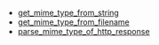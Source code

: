 - [get_mime_type_from_string](get_mime_type_from_string/README.md)
- [get_mime_type_from_filename](get_mime_type_from_filename/README.md)
- [parse_mime_type_of_http_response](parse_mime_type_of_http_response/README.md)

